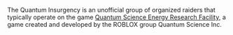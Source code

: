 The Quantum Insurgency is an unofficial group of organized raiders that typically operate on the game [Quantum Science Energy Research Facility](https://www.roblox.com), a game created and developed by the ROBLOX group Quantum Science Inc.
